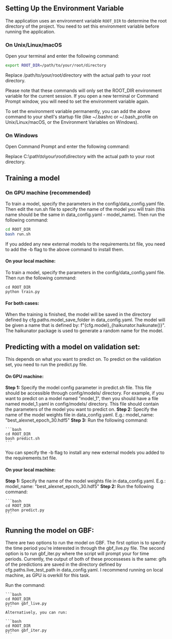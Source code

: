 ## Setting Up the Environment Variable

The application uses an environment variable `ROOT_DIR` to determine the root directory of the project. You need to set this environment variable before running the application.

### On Unix/Linux/macOS

Open your terminal and enter the following command:

```bash
export ROOT_DIR=/path/to/your/root/directory
```	

Replace /path/to/your/root/directory with the actual path to your root directory.

Please note that these commands will only set the ROOT_DIR environment variable for the current session. If you open a new terminal or Command Prompt window, you will need to set the environment variable again.

To set the environment variable permanently, you can add the above command to your shell's startup file (like ~/.bashrc or ~/.bash_profile on Unix/Linux/macOS, or the Environment Variables on Windows).

### On Windows
Open Command Prompt and enter the following command:

Replace C:\path\to\your\root\directory with the actual path to your root directory.

## Training a model

### On GPU machine (recommended)
To train a model, specify the parameters in the config/data_config.yaml file. Then edit the run.sh file to specify the name of the model you will train (this name should be the same in data_config.yaml - model_name). Then run the following command:

```bash
cd ROOT_DIR
bash run.sh

```
If you added any new external models to the requirements.txt file, you need to add the -b flag to the above command to install them.


#### On your local machine:
To train a model, specify the parameters in the config/data_config.yaml file. Then run the following command:

```
cd ROOT_DIR
python train.py
```

#### For both cases:
When the training is finished, the model will be saved in the directory defined by cfg.paths.model_save_folder in data_config.yaml. The model will be given a name that is defined by: f"{cfg.model}_{haikunator.haikunate()}". The haikunator package is used to generate a random name for the model.

## Predicting with a model on validation set:
This depends on what you want to predict on. To predict on the validation set, you need to run the predict.py file.

#### On GPU machine:
**Step 1:** Specify the model config parameter in predict.sh file. This file should be accessible through config/models/ directory. For example, if you want to predict on a model named "model_1", then you should have a file named model_1.yaml in config/models/ directory. This file should contain the parameters of the model you want to predict on.
**Step 2:** Specify the name of the model weights file in data_config.yaml. E.g.: model_name: "best_alexnet_epoch_30.hdf5"
**Step 3:** Run the following command:

    ```bash
    cd ROOT_DIR
    bash predict.sh
    ```
You can specify the -b flag to install any new external models you added to the requirements.txt file.

#### On your local machine:
**Step 1:** Specify the name of the model weights file in data_config.yaml. E.g.: model_name: "best_alexnet_epoch_30.hdf5"
**Step 2:** Run the following command:
        
    ```bash
    cd ROOT_DIR
    python predict.py
    ```

## Running the model on GBF:
There are two options to run the model on GBF. The first option is to specify the time period you're interested in through the gbf_live.py file. The second option is to run gbf_iter.py where the script will prompt your for time periods. Currently, the output of both of these processeses is the same: gifs of the predictions are saved in the directory defined by cfg.paths.live_test_path in data_config.yaml. I recommend running on local machine, as GPU is overkill for this task.

Run the command:
    
    ```bash
    cd ROOT_DIR
    python gbf_live.py
    ```
    Alternatively, you can run:
    
    ```bash
    cd ROOT_DIR
    python gbf_iter.py
    ```




